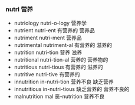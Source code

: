 ### nutri 营养

- nutriology nutri-o-logy  营养学
- nutrient nutri-ent 有营养的 营养品
- nutriment nutri-ment 营养品
- nutrimental nutriment-al 有营养的 滋养的
- nutrition nutri-tion 营养 滋养
- nutritional nutri-tion-al  营养的 营养物的
- nutritious nutri-tious 有营养的 滋养的
- nutritive nutri-tive  有营养的
- innutrition in-nutri-tion 营养不良 缺乏营养
- innutritious in-nutri-tious 缺乏营养的  营养不良的
- malnutrition mal 恶-nutrition 营养不良
